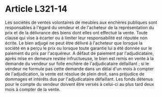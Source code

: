 # Article L321-14

Les sociétés de ventes volontaires de meubles aux enchères publiques sont responsables à l'égard du vendeur et de l'acheteur de la représentation du prix et de la délivrance des biens dont elles ont effectué la vente. Toute clause qui vise à écarter ou à limiter leur responsabilité est réputée non écrite.   Le bien adjugé ne peut être délivré à l'acheteur que lorsque la société en a perçu le prix ou lorsque toute garantie lui a été donnée sur le paiement du prix par l'acquéreur.   A défaut de paiement par l'adjudicataire, après mise en demeure restée infructueuse, le bien est remis en vente à la demande du vendeur sur folle enchère de l'adjudicataire défaillant ; si le vendeur ne formule pas cette demande dans un délai d'un mois à compter de l'adjudication, la vente est résolue de plein droit, sans préjudice de dommages et intérêts dus par l'adjudicataire défaillant.   Les fonds détenus pour le compte du vendeur doivent être versés à celui-ci au plus tard deux mois à compter de la vente.
